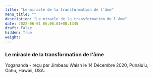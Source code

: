 ```yaml
---
title: "Le miracle de la transformation de l'âme"
menu_title: ""
description: "Le miracle de la transformation de l'âme"
date: 2022-06-01 06:00:01+00:1345
draft: False
hidden: True
weight:
---
```

### Le miracle de la transformation de l'âme

Yogananda - reçu par Jimbeau Walsh le 14 Décembre 2020, Punalu’u, Oahu, Hawaii, USA.



